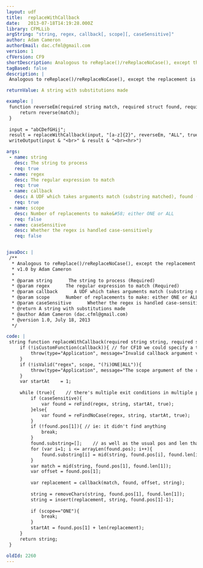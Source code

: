 ```yaml
---
layout: udf
title:  replaceWithCallback
date:   2013-07-18T14:19:28.000Z
library: CFMLLib
argString: "string, regex, callback[, scope][, caseSensitive]"
author: Adam Cameron
authorEmail: dac.cfml@gmail.com
version: 1
cfVersion: CF9
shortDescription: Analogous to reReplace()/reReplaceNoCase(), except the replacement is the result of a callback, not a hard-coded string
tagBased: false
description: |
 Analogous to reReplace()/reReplaceNoCase(), except the replacement is the result of a callback, not a hard-coded string

returnValue: A string with substitutions made

example: |
 function reverseEm(required string match, required struct found, required numeric offset, required string string){
     return reverse(match);
 }
 
 input = "abCDefGHij";
 result = replaceWithCallback(input, "[a-z]{2}", reverseEm, "ALL", true);
 writeOutput(input & "<br>" & result & "<br><hr>")

args:
 - name: string
   desc: The string to process
   req: true
 - name: regex
   desc: The regular expression to match
   req: true
 - name: callback
   desc: A UDF which takes arguments match (substring matched), found (a struct of keys pos,len,substring, which is subexpression breakdown of the match), offset (where in the string the match was found), string (the string the match was found within)
   req: true
 - name: scope
   desc: Number of replacements to make&#58; either ONE or ALL
   req: false
 - name: caseSensitive
   desc: Whether the regex is handled case-sensitively
   req: false


javaDoc: |
 /**
  * Analogous to reReplace()/reReplaceNoCase(), except the replacement is the result of a callback, not a hard-coded string
  * v1.0 by Adam Cameron
  * 
  * @param string      The string to process (Required)
  * @param regex      The regular expression to match (Required)
  * @param callback      A UDF which takes arguments match (substring matched), found (a struct of keys pos,len,substring, which is subexpression breakdown of the match), offset (where in the string the match was found), string (the string the match was found within) (Required)
  * @param scope      Number of replacements to make: either ONE or ALL (Optional)
  * @param caseSensitive      Whether the regex is handled case-sensitively (Optional)
  * @return A string with substitutions made 
  * @author Adam Cameron (dac.cfml@gmail.com) 
  * @version 1.0, July 18, 2013 
  */

code: |
 string function replaceWithCallback(required string string, required string regex, required any callback, string scope="ONE", boolean caseSensitive=true){
     if (!isCustomFunction(callback)){ // for CF10 we could specify a type of "function", but not in CF9
         throw(type="Application", message="Invalid callback argument value", detail="The callback argument of the replaceWithCallback() function must itself be a function reference.");
     }
     if (!isValid("regex", scope, "(?i)ONE|ALL")){
         throw(type="Application", message="The scope argument of the replaceWithCallback() function has an invalid value #scope#.", detail="Allowed values are ONE, ALL.");
     }
     var startAt    = 1;
 
     while (true){    // there's multiple exit conditions in multiple places in the loop, so deal with exit conditions when appropriate rather than here
         if (caseSensitive){
             var found = reFind(regex, string, startAt, true);
         }else{
             var found = reFindNoCase(regex, string, startAt, true);
         }
         if (!found.pos[1]){ // ie: it didn't find anything
             break;
         }
         found.substring=[];    // as well as the usual pos and len that CF gives us, we're gonna pass the actual substrings too
         for (var i=1; i <= arrayLen(found.pos); i++){
             found.substring[i] = mid(string, found.pos[i], found.len[i]);
         }
         var match = mid(string, found.pos[1], found.len[1]);
         var offset = found.pos[1];
 
         var replacement = callback(match, found, offset, string);
 
         string = removeChars(string, found.pos[1], found.len[1]);
         string = insert(replacement, string, found.pos[1]-1);
 
         if (scope=="ONE"){
             break;
         }
         startAt = found.pos[1] + len(replacement);
     }
     return string;
 }

oldId: 2260
---
```


